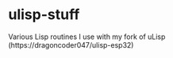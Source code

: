 # ulisp-stuff
Various Lisp routines I use with my fork of uLisp (https://dragoncoder047/ulisp-esp32)

